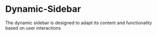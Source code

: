 # Dynamic-Sidebar
 The dynamic sidebar is designed to adapt its content and functionality based on user interactions 

 

